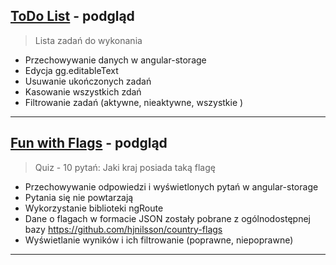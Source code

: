 ## **[ToDo List](https://jtargosz.github.io/AngularJS/TODO%20list/)** - podgląd

> Lista zadań do wykonania


- Przechowywanie danych w angular-storage
- Edycja gg.editableText
- Usuwanie ukończonych zadań
- Kasowanie wszystkich zdań
- Filtrowanie zadań (aktywne, nieaktywne, wszystkie )

----------
## **[Fun with Flags](https://jtargosz.github.io/AngularJS/Fun%20with%20Flags/)** - podgląd

> Quiz - 10 pytań: Jaki kraj posiada taką flagę

- Przechowywanie odpowiedzi i wyświetlonych pytań w angular-storage
- Pytania się nie powtarzają
- Wykorzystanie biblioteki ngRoute
- Dane o flagach w formacie JSON zostały pobrane z ogólnodostępnej bazy https://github.com/hjnilsson/country-flags
- Wyświetlanie wyników i ich filtrowanie (poprawne, niepoprawne)

----------
